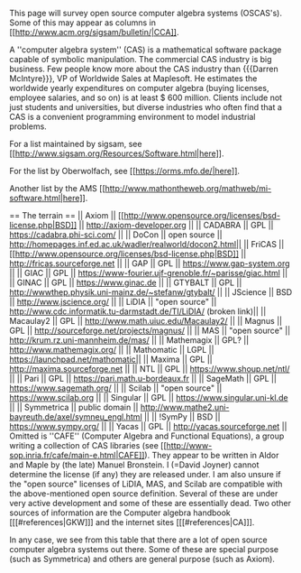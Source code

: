 This page will survey open source computer algebra systems (OSCAS's). Some of this may appear as columns in [[http://www.acm.org/sigsam/bulletin/|CCA]].

A ''computer algebra system'' (CAS) is a mathematical software package capable of symbolic manipulation.  The commercial CAS industry is big business. Few people know more about the CAS industry than {{{Darren McIntyre}}}, VP of Worldwide Sales at Maplesoft. He estimates the worldwide yearly expenditures on computer algebra (buying licenses, employee salaries, and so on) is at least $ 600 million. Clients include not just students and universities, but diverse industries who often find that a CAS is a convenient programming environment to model industrial problems.

For a list maintained by sigsam, see [[http://www.sigsam.org/Resources/Software.html|here]].

For the list by Oberwolfach, see [[https://orms.mfo.de/|here]].

Another list by the AMS [[http://www.mathontheweb.org/mathweb/mi-software.html|here]].

== The terrain ==
|| Axiom || [[http://www.opensource.org/licenses/bsd-license.php|BSD]] || http://axiom-developer.org ||
|| CADABRA || GPL || https://cadabra.phi-sci.com/ ||
|| DoCon || open source || http://homepages.inf.ed.ac.uk/wadler/realworld/docon2.html||
|| FriCAS || [[http://www.opensource.org/licenses/bsd-license.php|BSD]] || http://fricas.sourceforge.net ||
|| GAP || GPL || https://www.gap-system.org ||
|| GIAC || GPL || https://www-fourier.ujf-grenoble.fr/~parisse/giac.html ||
|| GINAC || GPL ||  https://www.ginac.de ||
|| GTYBALT || GPL || http://wwwthep.physik.uni-mainz.de/~stefanw/gtybalt/ ||
|| JScience || BSD || http://www.jscience.org/ ||
|| LiDIA || "open source" || http://www.cdc.informatik.tu-darmstadt.de/TI/LiDIA/ (broken link)||
|| Macaulay2 ||  GPL ||  http://www.math.uiuc.edu/Macaulay2/ ||
|| Magnus ||   GPL ||   http://sourceforge.net/projects/magnus/ ||
|| MAS || "open source" || http://krum.rz.uni-mannheim.de/mas/ ||
|| Mathemagix ||  GPL? || http://www.mathemagix.org/ ||
|| Mathomatic ||  LGPL || https://launchpad.net/mathomatic||
|| Maxima ||   GPL || http://maxima.sourceforge.net ||
|| NTL ||  GPL || https://www.shoup.net/ntl/ ||
|| Pari || GPL || https://pari.math.u-bordeaux.fr ||
|| SageMath ||  GPL || https://www.sagemath.org/ ||
|| Scilab ||  "open source" || https://www.scilab.org ||
|| Singular ||  GPL || https://www.singular.uni-kl.de ||
|| Symmetrica ||  public domain || http://www.mathe2.uni-bayreuth.de/axel/symneu_engl.html ||
|| !SymPy || BSD || https://www.sympy.org/ ||
|| Yacas ||   GPL || http://yacas.sourceforge.net ||
Omitted is ''CAFE'' (Computer Algebra and Functional Equations),  a group writing a collection of CAS libraries  (see  [[http://www-sop.inria.fr/cafe/main-e.html|CAFE]]). They appear to be written in Aldor and Maple by (the late) Manuel Bronstein. I (=David Joyner) cannot determine the license (if any)  they are released under. I am also unsure if the  "open source" licenses of LiDIA, MAS, and Scilab are compatible with the above-mentioned open source definition. Several of these are under very active development and some of these are essentially dead. Two other sources of information are the Computer algebra handbook [[[#references|GKW]]] and the internet sites [[[#references|CA]]].

In any case, we see from this table that there are a lot of open source computer algebra systems out there. Some of these are special purpose (such as Symmetrica) and others are general purpose (such as Axiom).
